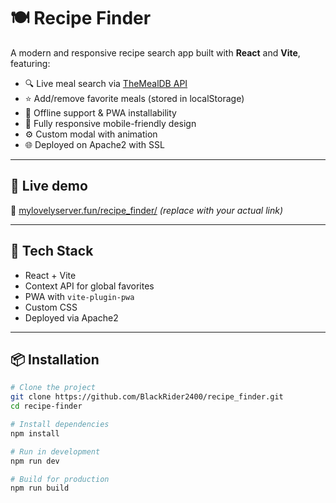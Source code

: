 # 🍽️ Recipe Finder

A modern and responsive recipe search app built with **React** and **Vite**, featuring:

- 🔍 Live meal search via [TheMealDB API](https://www.themealdb.com/)
- ⭐ Add/remove favorite meals (stored in localStorage)
- 💾 Offline support & PWA installability
- 📱 Fully responsive mobile-friendly design
- ⚙️ Custom modal with animation
- 🌐 Deployed on Apache2 with SSL

---

## 🚀 Live demo

📍 [mylovelyserver.fun/recipe_finder/](https://mylovelyserver.fun/recipe_finder/)
_(replace with your actual link)_

---

## 🔧 Tech Stack

- React + Vite
- Context API for global favorites
- PWA with `vite-plugin-pwa`
- Custom CSS
- Deployed via Apache2

---

## 📦 Installation

```bash
# Clone the project
git clone https://github.com/BlackRider2400/recipe_finder.git
cd recipe-finder

# Install dependencies
npm install

# Run in development
npm run dev

# Build for production
npm run build
